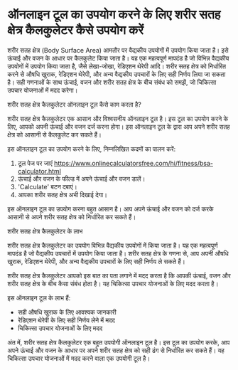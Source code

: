 ऑनलाइन टूल का उपयोग करने के लिए शरीर सतह क्षेत्र कैलकुलेटर कैसे उपयोग करें
==========================================================================

शरीर सतह क्षेत्र (Body Surface Area) आमतौर पर वैद्यकीय उपयोगों में उपयोग किया जाता है। इसे ऊंचाई और वजन के आधार पर कैलकुलेट किया जाता है। यह एक महत्वपूर्ण मापदंड है जो विभिन्न वैद्यकीय उपयोगों में उपयोग किया जाता है, जैसे लेखा-जोखा, रेडिएशन थेरेपी आदि। शरीर सतह क्षेत्र को निर्धारित करने से औषधि खुराक, रेडिएशन थेरेपी, और अन्य वैद्यकीय उपचारों के लिए सही निर्णय लिया जा सकता है। सही गणनाओं के साथ ऊंचाई, वजन और शरीर सतह क्षेत्र के बीच संबंध को समझें, जो चिकित्सा उपचार योजनाओं में मदद करेगा।

शरीर सतह क्षेत्र कैलकुलेटर ऑनलाइन टूल कैसे काम करता है?

शरीर सतह क्षेत्र कैलकुलेटर एक आसान और विश्वसनीय ऑनलाइन टूल है। इस टूल का उपयोग करने के लिए, आपको अपनी ऊंचाई और वजन दर्ज करना होगा। इस ऑनलाइन टूल के द्वारा आप अपने शरीर सतह क्षेत्र को आसानी से कैलकुलेट कर सकते हैं।

इस ऑनलाइन टूल का उपयोग करने के लिए, निम्नलिखित कदमों का पालन करें:

1. टूल पेज पर जाएं <https://www.onlinecalculatorsfree.com/hi/fitness/bsa-calculator.html>
2. ऊंचाई और वजन के फील्ड में अपने ऊंचाई और वजन डालें।
3. 'Calculate' बटन दबाएं।
4. आपका शरीर सतह क्षेत्र अभी दिखाई देगा।

इस ऑनलाइन टूल का उपयोग करना बहुत आसान है। आप अपने ऊंचाई और वजन को दर्ज करके आसानी से अपने शरीर सतह क्षेत्र को निर्धारित कर सकते हैं।

शरीर सतह क्षेत्र कैलकुलेटर के लाभ

शरीर सतह क्षेत्र कैलकुलेटर का उपयोग विभिन्न वैद्यकीय उपयोगों में किया जाता है। यह एक महत्वपूर्ण मापदंड है जो वैद्यकीय उपचारों में उपयोग किया जाता है। शरीर सतह क्षेत्र के गणना से, आप अपनी औषधि खुराक, रेडिएशन थेरेपी, और अन्य वैद्यकीय उपचारों के लिए सही निर्णय ले सकते हैं।

शरीर सतह क्षेत्र कैलकुलेटर आपको इस बात का पता लगाने में मदद करता है कि आपकी ऊंचाई, वजन और शरीर सतह क्षेत्र के बीच कैसा संबंध होता है। यह चिकित्सा उपचार योजनाओं के लिए मदद करता है।

इस ऑनलाइन टूल के लाभ हैं:

- सही औषधि खुराक के लिए आवश्यक जानकारी
- रेडिएशन थेरेपी के लिए सही निर्णय लेने में मदद
- चिकित्सा उपचार योजनाओं के लिए मदद

अंत में, शरीर सतह क्षेत्र कैलकुलेटर एक बहुत उपयोगी ऑनलाइन टूल है। इस टूल का उपयोग करके, आप अपने ऊंचाई और वजन के आधार पर अपने शरीर सतह क्षेत्र को सही ढंग से निर्धारित कर सकते हैं। यह चिकित्सा उपचार योजनाओं में मदद करने वाला एक उपयोगी टूल है।